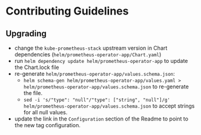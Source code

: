 # Contributing Guidelines

## Upgrading

* change the `kube-prometheus-stack` upstream version in Chart dependencies (`helm/prometheus-operator-app/Chart.yaml`)
* run `helm dependency update helm/prometheus-operator-app` to update the Chart.lock file
* re-generate `helm/prometheus-operator-app/values.schema.json`:
  * `helm schema-gen helm/prometheus-operator-app/values.yaml > helm/prometheus-operator-app/values.schema.json` to re-generate the file.
  * `sed -i 's/"type": "null"/"type": ["string", "null"]/g' helm/prometheus-operator-app/values.schema.json` to accept strings for all null values.
* update the link in the `Configuration` section of the Readme to point to the new tag configuration.
